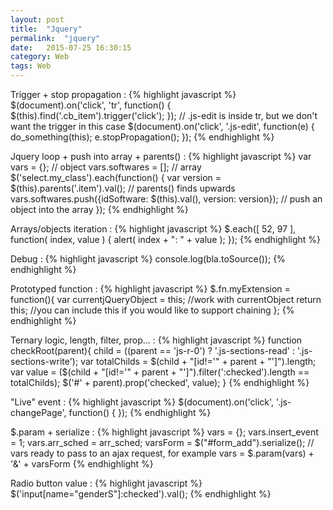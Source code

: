 ```yaml
---
layout: post
title:  "Jquery"
permalink:  "jquery"
date:   2015-07-25 16:30:15
category: Web
tags: Web
---
```



Trigger + stop propagation
: 
{% highlight javascript %}
$(document).on('click', 'tr', function() {
    $(this).find('.cb_item').trigger('click');
});
// .js-edit is inside tr, but we don't want the trigger in this case
$(document).on('click', '.js-edit', function(e) {
    do_something(this);
    e.stopPropagation();
});
{% endhighlight %}

Jquery loop + push into array + parents()
: 
{% highlight javascript %}
var vars = {}; // object
vars.softwares = []; // array
$('select.my_class').each(function() {
    var version = $(this).parents('.item').val(); // parents() finds upwards
    vars.softwares.push({idSoftware: $(this).val(), version: version}); // push an object into the array
});
{% endhighlight %}

Arrays/objects iteration
: 
{% highlight javascript %}
$.each([ 52, 97 ], function( index, value ) {
    alert( index + ": " + value ); 
});
{% endhighlight %}

Debug
: 
{% highlight javascript %}
console.log(bla.toSource());
{% endhighlight %}

Prototyped function
: 
{% highlight javascript %}
$.fn.myExtension = function(){
    var currentjQueryObject = this;
    //work with currentObject
    return this; //you can include this if you would like to support chaining
};
{% endhighlight %}

Ternary logic, length, filter, prop...
: 
{% highlight javascript %}
function checkRoot(parent){
    child = ((parent == 'js-r-0') ? '.js-sections-read' : '.js-sections-write');
    var totalChilds = $(child + "[id!='" + parent + "']").length;
    var value = ($(child + "[id!='" + parent + "']").filter(':checked').length == totalChilds);
    $('#' + parent).prop('checked', value);
}
{% endhighlight %}

"Live" event
: 
{% highlight javascript %}
$(document).on('click', '.js-changePage', function() {
});
{% endhighlight %}

$.param + serialize
: 
{% highlight javascript %}
vars = {};
vars.insert_event = 1;
vars.arr_sched = arr_sched;
varsForm = $("#form_add").serialize();
// vars ready to pass to an ajax request, for example
vars = $.param(vars) + '&' + varsForm
{% endhighlight %}

Radio button value
: 
{% highlight javascript %}
$('input[name="genderS"]:checked').val();
{% endhighlight %}

